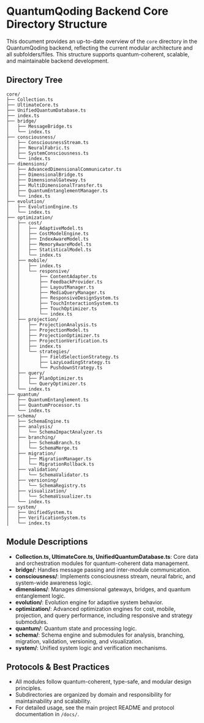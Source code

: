 # QuantumQoding Backend Core Directory Structure

This document provides an up-to-date overview of the `core` directory in the QuantumQoding backend, reflecting the current modular architecture and all subfolders/files. This structure supports quantum-coherent, scalable, and maintainable backend development.

## Directory Tree

```
core/
├── Collection.ts
├── UltimateCore.ts
├── UnifiedQuantumDatabase.ts
├── index.ts
├── bridge/
│   ├── MessageBridge.ts
│   └── index.ts
├── consciousness/
│   ├── ConsciousnessStream.ts
│   ├── NeuralFabric.ts
│   ├── SystemConsciousness.ts
│   └── index.ts
├── dimensions/
│   ├── AdvancedDimensionalCommunicator.ts
│   ├── DimensionalBridge.ts
│   ├── DimensionalGateway.ts
│   ├── MultiDimensionalTransfer.ts
│   ├── QuantumEntanglementManager.ts
│   └── index.ts
├── evolution/
│   ├── EvolutionEngine.ts
│   └── index.ts
├── optimization/
│   ├── cost/
│   │   ├── AdaptiveModel.ts
│   │   ├── CostModelEngine.ts
│   │   ├── IndexAwareModel.ts
│   │   ├── MemoryAwareModel.ts
│   │   ├── StatisticalModel.ts
│   │   └── index.ts
│   ├── mobile/
│   │   ├── index.ts
│   │   └── responsive/
│   │       ├── ContentAdapter.ts
│   │       ├── FeedbackProvider.ts
│   │       ├── LayoutManager.ts
│   │       ├── MediaQueryManager.ts
│   │       ├── ResponsiveDesignSystem.ts
│   │       ├── TouchInteractionSystem.ts
│   │       ├── TouchOptimizer.ts
│   │       └── index.ts
│   ├── projection/
│   │   ├── ProjectionAnalysis.ts
│   │   ├── ProjectionModel.ts
│   │   ├── ProjectionOptimizer.ts
│   │   ├── ProjectionVerification.ts
│   │   ├── index.ts
│   │   └── strategies/
│   │       ├── FieldSelectionStrategy.ts
│   │       ├── LazyLoadingStrategy.ts
│   │       └── PushdownStrategy.ts
│   ├── query/
│   │   ├── PlanOptimizer.ts
│   │   └── QueryOptimizer.ts
│   └── index.ts
├── quantum/
│   ├── QuantumEntanglement.ts
│   ├── QuantumProcessor.ts
│   └── index.ts
├── schema/
│   ├── SchemaEngine.ts
│   ├── analysis/
│   │   └── SchemaImpactAnalyzer.ts
│   ├── branching/
│   │   ├── SchemaBranch.ts
│   │   └── SchemaMerge.ts
│   ├── migration/
│   │   ├── MigrationManager.ts
│   │   └── MigrationRollback.ts
│   ├── validation/
│   │   └── SchemaValidator.ts
│   ├── versioning/
│   │   └── SchemaRegistry.ts
│   ├── visualization/
│   │   └── SchemaVisualizer.ts
│   └── index.ts
├── system/
│   ├── UnifiedSystem.ts
│   ├── VerificationSystem.ts
│   └── index.ts
```

## Module Descriptions

- **Collection.ts, UltimateCore.ts, UnifiedQuantumDatabase.ts**: Core data and orchestration modules for quantum-coherent data management.
- **bridge/**: Handles message passing and inter-module communication.
- **consciousness/**: Implements consciousness stream, neural fabric, and system-wide awareness logic.
- **dimensions/**: Manages dimensional gateways, bridges, and quantum entanglement logic.
- **evolution/**: Evolution engine for adaptive system behavior.
- **optimization/**: Advanced optimization engines for cost, mobile, projection, and query performance, including responsive and strategy submodules.
- **quantum/**: Quantum state and processing logic.
- **schema/**: Schema engine and submodules for analysis, branching, migration, validation, versioning, and visualization.
- **system/**: Unified system logic and verification mechanisms.

## Protocols & Best Practices
- All modules follow quantum-coherent, type-safe, and modular design principles.
- Subdirectories are organized by domain and responsibility for maintainability and scalability.
- For detailed usage, see the main project README and protocol documentation in `/docs/`.
